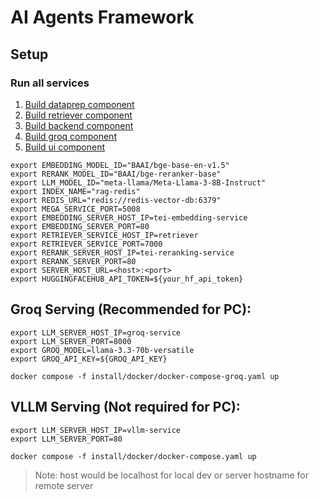 # AI Agents Framework

## Setup

### Run all services

1. [Build dataprep component](./comps/dataprep/README.md)
2. [Build retriever component](./comps/retriever/README.md)
3. [Build backend component](./comps/README.md)
4. [Build groq component](./comps/groq/README.md)
5. [Build ui component](./design-patterns/rag/README.md)

```
export EMBEDDING_MODEL_ID="BAAI/bge-base-en-v1.5"
export RERANK_MODEL_ID="BAAI/bge-reranker-base"
export LLM_MODEL_ID="meta-llama/Meta-Llama-3-8B-Instruct"
export INDEX_NAME="rag-redis"
export REDIS_URL="redis://redis-vector-db:6379"
export MEGA_SERVICE_PORT=5008
export EMBEDDING_SERVER_HOST_IP=tei-embedding-service
export EMBEDDING_SERVER_PORT=80
export RETRIEVER_SERVICE_HOST_IP=retriever
export RETRIEVER_SERVICE_PORT=7000 
export RERANK_SERVER_HOST_IP=tei-reranking-service
export RERANK_SERVER_PORT=80 
export SERVER_HOST_URL=<host>:<port>
export HUGGINGFACEHUB_API_TOKEN=${your_hf_api_token}
```

## Groq Serving (Recommended for PC): 
```
export LLM_SERVER_HOST_IP=groq-service
export LLM_SERVER_PORT=8000
export GROQ_MODEL=llama-3.3-70b-versatile
export GROQ_API_KEY=${GROQ_API_KEY}

docker compose -f install/docker/docker-compose-groq.yaml up
```

## VLLM Serving (Not required for PC):
```
export LLM_SERVER_HOST_IP=vllm-service
export LLM_SERVER_PORT=80

docker compose -f install/docker/docker-compose.yaml up
```



> Note: host would be localhost for local dev or server hostname for remote server


